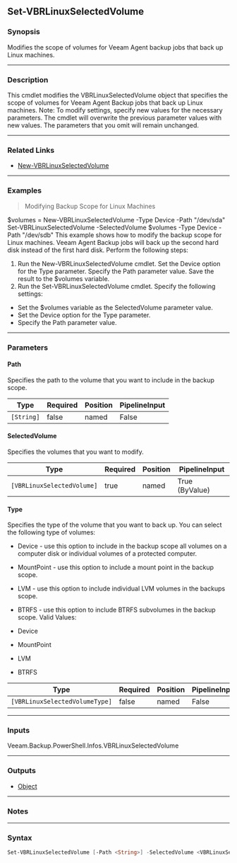 Set-VBRLinuxSelectedVolume
--------------------------

### Synopsis
Modifies the scope of volumes for Veeam Agent backup jobs that back up Linux machines.

---

### Description

This cmdlet modifies the VBRLinuxSelectedVolume object that specifies the scope of volumes for Veeam Agent Backup jobs that back up Linux machines.
Note: To modify settings, specify new values for the necessary parameters. The cmdlet will overwrite the previous parameter values with new values. The parameters that you omit will remain unchanged.

---

### Related Links
* [New-VBRLinuxSelectedVolume](New-VBRLinuxSelectedVolume)

---

### Examples
> Modifying Backup Scope for Linux Machines

$volumes = New-VBRLinuxSelectedVolume -Type Device -Path "/dev/sda"
Set-VBRLinuxSelectedVolume -SelectedVolume $volumes -Type Device -Path "/dev/sdb"
This example shows how to modify the backup scope for Linux machines. Veeam Agent Backup jobs will back up the second hard disk instead of the first hard disk.
Perform the following steps:
1. Run the New-VBRLinuxSelectedVolume cmdlet. Set the Device option for the Type parameter. Specify the Path parameter value. Save the result to the $volumes variable.
2. Run the Set-VBRLinuxSelectedVolume cmdlet. Specify the following settings:
- Set the $volumes variable as the SelectedVolume parameter value.
- Set the Device option for the Type parameter.
- Specify the Path parameter value.

---

### Parameters
#### **Path**
Specifies the path to the volume that you want to include in the backup scope.

|Type      |Required|Position|PipelineInput|
|----------|--------|--------|-------------|
|`[String]`|false   |named   |False        |

#### **SelectedVolume**
Specifies the volumes that you want to modify.

|Type                      |Required|Position|PipelineInput |
|--------------------------|--------|--------|--------------|
|`[VBRLinuxSelectedVolume]`|true    |named   |True (ByValue)|

#### **Type**
Specifies the type of the volume that you want to back up. You can select the following type of volumes:
* Device - use this option to include in the backup scope all volumes on a computer disk or individual volumes of a protected computer.
* MountPoint - use this option to include a mount point in the backup scope.
* LVM - use this option to include individual LVM volumes in the backups scope.
* BTRFS - use this option to include BTRFS subvolumes in the backup scope.
Valid Values:

* Device
* MountPoint
* LVM
* BTRFS

|Type                          |Required|Position|PipelineInput|
|------------------------------|--------|--------|-------------|
|`[VBRLinuxSelectedVolumeType]`|false   |named   |False        |

---

### Inputs
Veeam.Backup.PowerShell.Infos.VBRLinuxSelectedVolume

---

### Outputs
* [Object](https://learn.microsoft.com/en-us/dotnet/api/System.Object)

---

### Notes

---

### Syntax
```PowerShell
Set-VBRLinuxSelectedVolume [-Path <String>] -SelectedVolume <VBRLinuxSelectedVolume> [-Type {Device | MountPoint | LVM | BTRFS}] [<CommonParameters>]
```
